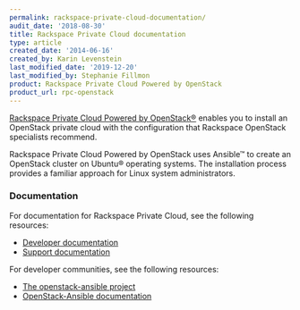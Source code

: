 ```yaml
---
permalink: rackspace-private-cloud-documentation/
audit_date: '2018-08-30'
title: Rackspace Private Cloud documentation
type: article
created_date: '2014-06-16'
created_by: Karin Levenstein
last_modified_date: '2019-12-20'
last_modified_by: Stephanie Fillmon
product: Rackspace Private Cloud Powered by OpenStack
product_url: rpc-openstack
---
```


[Rackspace Private Cloud Powered by
OpenStack&reg;](http://www.rackspace.com/cloud/private/openstack)
enables you to install an OpenStack private cloud with the configuration that
Rackspace OpenStack specialists recommend.

Rackspace Private Cloud Powered by OpenStack uses Ansible&trade; to create an
OpenStack cluster on Ubuntu&reg; operating systems. The installation process provides
a familiar approach for Linux system administrators.

### Documentation

For documentation for Rackspace Private Cloud, see the following resources:

- [Developer
  documentation](https://developer.rackspace.com/docs/#docs-private-cloud)
- [Support documentation](/how-to/rpc-openstack)

For developer communities, see the following resources:

- [The openstack-ansible project](https://launchpad.net/openstack-ansible)
- [OpenStack-Ansible
  documentation](http://docs.openstack.org/developer/openstack-ansible/developer-docs/index.html)
